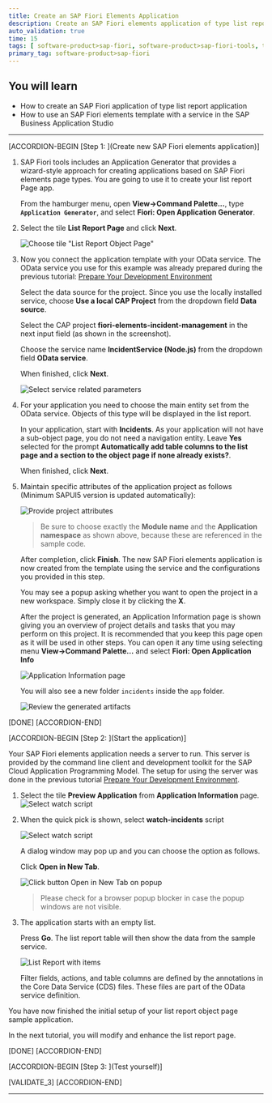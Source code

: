 ```yaml
---
title: Create an SAP Fiori Elements Application
description: Create an SAP Fiori elements application of type list report object page based on the SAP Cloud Application Programming Model.
auto_validation: true
time: 15
tags: [ software-product>sap-fiori, software-product>sap-fiori-tools, tutorial>beginner, software-product>sap-fiori, software-product>sap-business-application-studio, software-product-function>sap-cloud-application-programming-model, software-product>sap-business-technology-platform]
primary_tag: software-product>sap-fiori
---
```

## You will learn
- How to create an SAP Fiori application of type list report application
- How to use an SAP Fiori elements template with a service in the SAP Business Application Studio

---

[ACCORDION-BEGIN [Step 1: ](Create new SAP Fiori elements application)]

1. SAP Fiori tools includes an Application Generator that provides a wizard-style approach for creating applications based on SAP Fiori elements page types. You are going to use it to create your list report Page app.

    From the hamburger menu, open **View->Command Palette...**, type **`Application Generator`**, and select **Fiori: Open Application Generator**.

2. Select the tile **List Report Page** and click **Next**.

    ![Choose tile "List Report Object Page"](choose-tile-list-report.png)

3. Now you connect the application template with your OData service. The OData service you use for this example was already prepared during the previous tutorial:  [Prepare Your Development Environment](fiori-tools-cap-prepare-dev-env)

    Select the data source for the project. Since you use the locally installed service, choose **Use a local CAP Project** from the dropdown field **Data source**.

    Select the CAP project **fiori-elements-incident-management** in the next input field (as shown in the screenshot).

    Choose the service name **IncidentService (Node.js)** from the dropdown field **OData service**.

    When finished, click **Next**.

    ![Select service related parameters](enter-service-parameters.png)

4. For your application you need to choose the main entity set from the OData service. Objects of this type will be displayed in the list report.

    In your application, start with **Incidents**. As your application will not have a sub-object page, you do not need a navigation entity. Leave **Yes** selected for the prompt **Automatically add table columns to the list page and a section to the object page if none already exists?**.

    When finished, click **Next**.

5. Maintain specific attributes of the application project as follows (Minimum SAPUI5 version is updated automatically):

    ![Provide project attributes](provide-project-attributes.png)

    >Be sure to choose exactly the **Module name** and the **Application namespace** as shown above, because these are referenced in the sample code.

    After completion, click **Finish**. The new SAP Fiori elements application is now created from the template using the service and the configurations you provided in this step.

    You may see a popup asking whether you want to open the project in a new workspace. Simply close it by clicking the  **X**.

    After the project is generated, an Application Information page is shown giving you an overview of project details and tasks that you may perform on this project. It is recommended that you keep this page open as it will be used in other steps. You can open it any time using selecting menu **View->Command Palette...** and select **Fiori: Open Application Info**
    
     ![Application Information page](application-info-page.png)

    You will also see a new folder `incidents` inside the `app` folder.

    ![Review the generated artifacts](review-generated-artifacts.png)

[DONE]
[ACCORDION-END]

[ACCORDION-BEGIN [Step 2: ](Start the application)]

Your SAP Fiori elements application needs a server to run. This server is provided by the command line client and development toolkit for the SAP Cloud Application Programming Model. The setup for using the server was done in the previous tutorial [Prepare Your Development Environment](fiori-tools-cap-prepare-dev-env).

1. Select the tile **Preview Application** from **Application Information** page.
   ![Select watch script](preview-application.png)

2. When the quick pick is shown, select **watch-incidents** script

    ![Select watch script](select-watch-script.png)

    A dialog window may pop up and you can choose the option as follows.

    Click  **Open in New Tab**.

    ![Click button Open in New Tab on popup](click-open-in-new-tab.png)

    >Please check for a browser popup blocker in case the popup windows are not visible.

3. The application starts with an empty list.

    Press **Go**. The list report table will then show the data from the sample service.

    ![List Report with items](list-report-go.png)

    Filter fields, actions, and table columns are defined by the annotations in the Core Data Service (CDS) files. These files are part of the OData service definition.

You have now finished the initial setup of your list report object page sample application.

In the next tutorial, you will modify and enhance the list report page.

[DONE]
[ACCORDION-END]

[ACCORDION-BEGIN [Step 3: ](Test yourself)]


[VALIDATE_3]
[ACCORDION-END]



---
